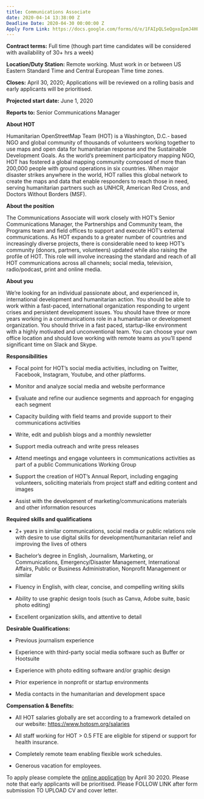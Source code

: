 ```yaml
---
title: Communications Associate
date: 2020-04-14 13:38:00 Z
Deadline Date: 2020-04-30 00:00:00 Z
Apply Form Link: https://docs.google.com/forms/d/e/1FAIpQLSeQgxoIpmJ4H0xYYxfBMPVk1TaKxtWpdFSLwvTMXTDPaVqblg/viewform
---
```


**Contract terms:** Full time (though part time candidates will be considered with availability of 30\+ hrs a week)

**Location/Duty Station:** Remote working. Must work in or between US Eastern Standard Time and Central European Time time zones.

**Closes:** April 30, 2020; Applications will be reviewed on a rolling basis and early applicants will be prioritised.

**Projected start date:** June 1, 2020

**Reports to:**  Senior Communications Manager


**About HOT**

Humanitarian OpenStreetMap Team (HOT) is a Washington, D.C.- based NGO and global community of thousands of volunteers working together to use maps and open data for humanitarian response and the Sustainable Development Goals. As the world’s preeminent participatory mapping NGO, HOT has fostered a global mapping community composed of more than 200,000 people with ground operations in six countries. When major disaster strikes anywhere in the world, HOT rallies this global network to create the maps and data that enable responders to reach those in need, serving humanitarian partners such as UNHCR, American Red Cross, and Doctors Without Borders (MSF).

**About the position**

The Communications Associate will work closely with HOT’s Senior Communications Manager, the Partnerships and Community team, the Programs team and field offices to support and execute HOT’s external communications. As HOT expands to a greater number of countries and increasingly diverse projects, there is considerable need to keep HOT’s community (donors, partners, volunteers) updated while also raising the profile of HOT. This role will involve increasing the standard and reach of all HOT communications across all channels; social media, television, radio/podcast, print and online media.

**About you**

We’re looking for an individual passionate about, and experienced in, international development and humanitarian action. You should be able to work within a fast-paced, international organization responding to urgent crises and persistent development issues. You should have three or more years working in a communications role in a humanitarian or development organization. You should thrive in a fast paced, startup-like environment with a highly motivated and unconventional team. You can choose your own office location and should love working with remote teams as you’ll spend significant time on Slack and Skype.

**Responsibilities**

* Focal point for HOT’s social media activities, including on Twitter, Facebook, Instagram, Youtube, and other platforms.

* Monitor and analyze social media and website performance

* Evaluate and refine our audience segments and approach for engaging each segment

* Capacity building with field teams and provide support to their communications activities

* Write, edit and publish blogs and a monthly newsletter

* Support media outreach and write press releases

* Attend meetings and engage volunteers in communications activities as part of a public Communications Working Group

* Support the creation of HOT’s Annual Report, including engaging volunteers, soliciting materials from project staff and editing content and images

* Assist with the development of marketing/communications materials and other information resources

**Required skills and qualifications**

* 2\+ years in similar communications, social media or public relations role with desire to use digital skills for development/humanitarian relief and improving the lives of others

* Bachelor’s degree in English, Journalism, Marketing, or Communications, Emergency/Disaster Management, International Affairs, Public or Business Administration, Nonprofit Management or similar

* Fluency in English, with clear, concise, and compelling writing skills

* Ability to use graphic design tools (such as Canva, Adobe suite, basic photo editing)

* Excellent organization skills, and attentive to detail

**Desirable Qualifications:**

* Previous journalism experience

* Experience with third-party social media software such as Buffer or Hootsuite

* Experience with photo editing software and/or graphic design

* Prior experience in nonprofit or startup environments

* Media contacts in the humanitarian and development space

**Compensation & Benefits:**

* All HOT salaries globally are set according to a framework detailed on our website: [https://www.hotosm.org/salaries ](https://www.hotosm.org/salaries)

* All staff working for HOT > 0.5 FTE are eligible for stipend or support for health insurance.

* Completely remote team enabling flexible work schedules.

* Generous vacation for employees.

To apply please complete the [online application](https://docs.google.com/forms/d/e/1FAIpQLSeQgxoIpmJ4H0xYYxfBMPVk1TaKxtWpdFSLwvTMXTDPaVqblg/viewform) by April 30 2020. Please note that early applicants will be prioritised. Please FOLLOW LINK after form submission TO UPLOAD CV and cover letter.